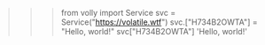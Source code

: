 >>> from volly import Service
>>> svc = Service("https://volatile.wtf")
>>> svc.["H734B2OWTA"] = "Hello, world!"
>>> svc["H734B2OWTA"]
'Hello, world!'
